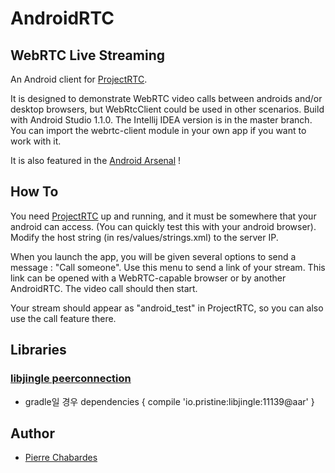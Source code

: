 # AndroidRTC

## WebRTC Live Streaming

An Android client for [ProjectRTC](https://github.com/pchab/ProjectRTC).

It is designed to demonstrate WebRTC video calls between androids and/or desktop browsers, but WebRtcClient could be used in other scenarios. 
Build with Android Studio 1.1.0. The Intellij IDEA version is in the master branch.
You can import the webrtc-client module in your own app if you want to work with it.

It is also featured in the [Android Arsenal](https://android-arsenal.com/details/3/1262) !

## How To

You need [ProjectRTC](https://github.com/pchab/ProjectRTC) up and running, and it must be somewhere that your android can access. (You can quickly test this with your android browser). Modify the host string (in res/values/strings.xml) to the server IP.

When you launch the app, you will be given several options to send a message : "Call someone".
Use this menu to send a link of your stream. This link can be opened with a WebRTC-capable browser or by another AndroidRTC.
The video call should then start.

Your stream should appear as "android_test" in ProjectRTC, so you can also use the call feature there.

## Libraries

### [libjingle peerconnection](https://code.google.com/p/webrtc/) 

- gradle일 경우 
dependencies {
    compile 'io.pristine:libjingle:11139@aar'
}
## Author

- [Pierre Chabardes](mailto:pierre@chabardes.net)
